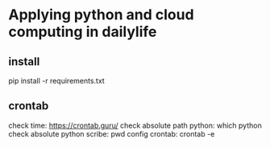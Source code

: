 # Applying python and cloud computing in dailylife

## install
pip install -r requirements.txt

## crontab
check time: https://crontab.guru/
check absolute path python: which python
check absolute python scribe: pwd
config crontab: crontab -e
